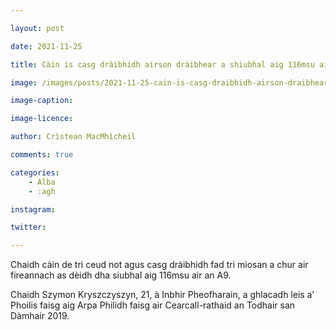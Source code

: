 ```yaml
---

layout: post

date: 2021-11-25

title: Càin is casg dràibhidh airson dràibhear a shiubhal aig 116msu air an A9

image: /images/posts/2021-11-25-cain-is-casg-draibhidh-airson-draibhear-a-shiubhal-aig-116msu-air-an-a9.jpg

image-caption:

image-licence:

author: Crìstean MacMhìcheil

comments: true

categories:
    - Alba
    - :agh

instagram:

twitter:

---
```


Chaidh càin de trì ceud not agus casg dràibhidh fad trì mìosan a chur air fireannach as dèidh dha siubhal aig 116msu air an A9.

<!--more-->

Chaidh Szymon Kryszczyszyn, 21, à Inbhir Pheofharain, a ghlacadh leis a’ Phoilis faisg aig Arpa Philidh faisg air Cearcall-rathaid an Todhair san Dàmhair 2019.
